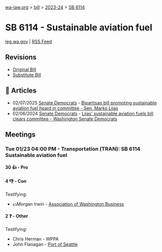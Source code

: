 [wa-law.org](/) > [bill](/bill/) > [2023-24](/bill/2023-24/) > [SB 6114](/bill/2023-24/sb/6114/)

# SB 6114 - Sustainable aviation fuel
[leg.wa.gov](https://app.leg.wa.gov/billsummary?BillNumber=6114&Year=2023&Initiative=false) | [RSS Feed](./rss.xml)

## Revisions
* [Original Bill](1/)
* [Substitute Bill](S/)

## 📰 Articles
* 02/07/2025 [Senate Democrats](/org/senate_democrats/) - [Bipartisan bill promoting sustainable aviation fuel heard in committee - Sen. Marko Liias](https://senatedemocrats.wa.gov/liias/2025/02/07/bipartisan-bill-promoting-sustainable-aviation-fuel-heard-in-committee/#:~:text=SB%206114)
* 02/06/2024 [Senate Democrats](/org/senate_democrats/) - [Liias’ sustainable aviation fuels bill clears committee - Washington Senate Democrats](https://senatedemocrats.wa.gov/blog/2024/02/05/liias-sustainable-aviation-fuels-bill-clears-committee/#:~:text=Senate%20Bill%206114)

## Meetings
### Tue 01/23 04:00 PM - Transportation (TRAN): SB 6114 Sustainable aviation fuel
#### 30 👍 - Pro

#### 4 👎 - Con
Testifying:
* 💵Morgan Irwin - [Association of Washington Business](/org/association_of_washington_business/)

#### 2 ❓ - Other
Testifying:
* Chris Herman - WPPA
* John Flanagan - [Port of Seattle](/org/port_of_seattle/)
